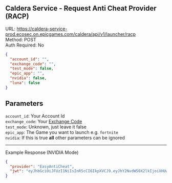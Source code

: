 ## Caldera Service - Request Anti Cheat Provider (RACP)

URL: https://caldera-service-prod.ecosec.on.epicgames.com/caldera/api/v1/launcher/racp \
Method: POST \
Auth Required: No

```json
{
  "account_id": "",
  "exchange_code": "",
  "test_mode": false,
  "epic_app": "",
  "nvidia": false,
  "luna": false
}
```

## Parameters

`account_id`: Your Account Id <br/>
`exchange_code`: Your [Exchange Code](../../AccountService/Authentication/ExchangeCode/Create.md) <br/>
`test_mode`: Unknown, just leave it false <br/>
`epic_app`: The Game you want to launch e.g. `fortnite` <br/>
`nvidia`: If this is true **all** other parameters can be ignored

---

Example Response (NVIDIA Mode)

```json
{
  "provider": "EasyAntiCheat",
  "jwt": "eyJhbGciOiJFUzI1NiIsInR5cCI6IkpXVCJ9.eyJhY2NvdW50X2lkIjoiXHUwMDNjbnZpZGlhXHUwMDNlIiwiZ2VuZXJhdGVkIjoxNjgzMDQ3OTk4LCJjYWxkZXJhR3VpZCI6IjYxNDIzMjQxLWE4MWYtNGEzYS05YjM4LTUxNjVmNWJlYmMzOSIsImFjUHJvdmlkZXIiOiJFYXN5QW50aUNoZWF0Iiwibm90ZXMiOiI4MzFhNDkzYy1kYzYxLTQ0NTgtYjI1YS05OGYwZjMxMTUzMTgiLCJmYWxsYmFjayI6ZmFsc2V9.OHZR7bElxV1RmoQaXPTPGcv6TgNBwQ7GI2so_JSlHG8LXlV5sBlfazWlV3WjxsT7V2T6iL0E1YnZD6J6bQMs0A"
}
```
